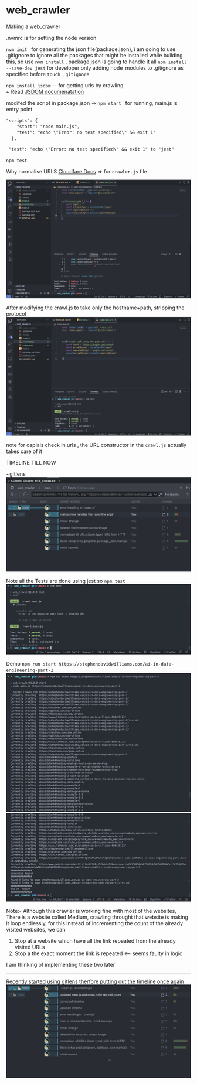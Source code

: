 # web_crawler

Making a web_crawler

.nvmrc is for setting the node version

`nvm init ` for generating the json file(package.json), i am going to use .gitignore to ignore all the packages that might be installed while building this, so use `nvm install` , package.json is going to handle it all
`npm install --save-dev jest` for developer only
adding node_modules to .gitignore as specified before `touch .gitignore`

`npm install jsdom`  -- for getting urls by crawling <br/> 
~ Read [JSDOM documenatation](https://www.google.com/search?q=jsdom+documentation&oq=JSDOM+documentation&aqs=chrome.0.0i512j0i15i22i30j0i390i650.5206j0j7&sourceid=chrome&ie=UTF-8)


modifed the script in package.json => `npm start ` for running, main.js is entry point

```
"scripts": {
    "start": "node main.js",
    "test": "echo \"Error: no test specified\" && exit 1"
  },
```



```
 "test": "echo \"Error: no test specified\" && exit 1" to "jest"
```

`npm test`

Why normalise URLS [Cloudfare Docs](https://developers.cloudflare.com/rules/normalization/) => for `crawler.js` file


![Failed test output scenario](image.png)

After modifying the crawl.js to take only the hostname+path, stripping the protocol
![Alt text](image-1.png)

note for capials check in urls , the URL constructor in the `crawl.js` actually takes care of it


TIMELINE TILL NOW

~gitlens
![Alt text](image-2.png)

Note all the Tests are done using jest
so `npm test`
![Alt text](image-5.png)



Demo
`npm run start https://stephendavidwilliams.com/ai-in-data-engineering-part-2`
![Alt text](image-3.png)
![Alt text](image-4.png)


Note:- Although this crawler is working fine with most of the websites,
There is a website called Medium, crawling throught that website is making it loop endlessly, for this instead of incrementing the count of the already visited websites, we can<br>
1. Stop at a website which have all the link repeated from the already visited URLs
2. Stop a the exact moment the link is repeated <-- seems faulty in logic

I am thinking of implementing these two later

---
Recently started using gitlens therfore putting out the timeline once again
![Alt text](image-6.png)
